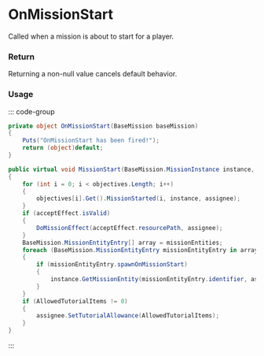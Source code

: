 # OnMissionStart
<Badge type="info" text="Mission"/>[<Badge type="danger" text="Carbon Compatible"/>](https://github.com/CarbonCommunity/Carbon)[<Badge type="warning" text="Oxide Compatible"/>](https://github.com/OxideMod/Oxide.Rust)
Called when a mission is about to start for a player.

### Return
Returning a non-null value cancels default behavior.

### Usage
::: code-group
```csharp [Example]
private object OnMissionStart(BaseMission baseMission)
{
	Puts("OnMissionStart has been fired!");
	return (object)default;
}
```
```csharp [Source — Assembly-CSharp @ BaseMission]
public virtual void MissionStart(BaseMission.MissionInstance instance, BasePlayer assignee)
{
	for (int i = 0; i < objectives.Length; i++)
	{
		objectives[i].Get().MissionStarted(i, instance, assignee);
	}
	if (acceptEffect.isValid)
	{
		DoMissionEffect(acceptEffect.resourcePath, assignee);
	}
	BaseMission.MissionEntityEntry[] array = missionEntities;
	foreach (BaseMission.MissionEntityEntry missionEntityEntry in array)
	{
		if (missionEntityEntry.spawnOnMissionStart)
		{
			instance.GetMissionEntity(missionEntityEntry.identifier, assignee);
		}
	}
	if (AllowedTutorialItems != 0)
	{
		assignee.SetTutorialAllowance(AllowedTutorialItems);
	}
}

```
:::
